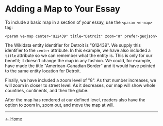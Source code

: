 <param ve-config layout="vtl">

# Adding a Map to Your Essay

<param ve-map center="Q12439" title="Detroit" zoom="8">

To include a basic map in a section of your essay, use the `<param ve-map>` tag:

`<param ve-map center="Q12439" title="Detroit" zoom="8" prefer-geojson>`

The Wikidata entity identifier for Detroit is "Q12439". We supply this identifier to the `center` attribute. In this example, we have also included a `title` attribute so we can remember what the entity is. This is only for our benefit; it doesn't change the map in any fashion. We could, for example, have made the title "American-Canadian Border" and it would have pointed to the same entity location for Detroit.

Finally, we have included a zoom level of "8". As that number increases, we will zoom in closer to street level. As it decreases, our map will show whole countries, continents, and then the globe.

After the map has rendered at our defined level, readers also have the option to zoom in, zoom out, and move the map at will.



____
[<- Home](https://docs.visual-essays.app/)
